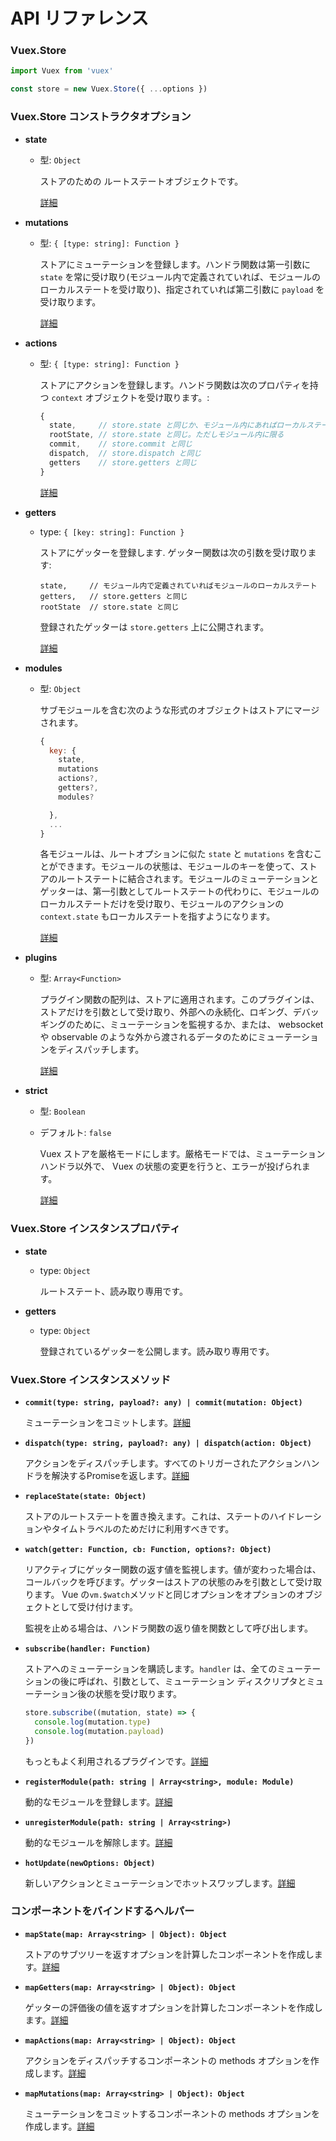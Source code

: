 # API リファレンス

### Vuex.Store

``` js
import Vuex from 'vuex'

const store = new Vuex.Store({ ...options })
  ```

### Vuex.Store コンストラクタオプション

- **state**

  - 型: `Object`

    ストアのための ルートステートオブジェクトです。

    [詳細](state.md)

- **mutations**

  - 型: `{ [type: string]: Function }`

    ストアにミューテーションを登録します。ハンドラ関数は第一引数に `state` を常に受け取り(モジュール内で定義されていれば、モジュールのローカルステートを受け取り)、指定されていれば第二引数に `payload` を受け取ります。

    [詳細](mutations.md)

- **actions**

  - 型: `{ [type: string]: Function }`

    ストアにアクションを登録します。ハンドラ関数は次のプロパティを持つ `context` オブジェクトを受け取ります。:

    ``` js
    {
      state,     // store.state と同じか、モジュール内にあればローカルステート
      rootState, // store.state と同じ。ただしモジュール内に限る
      commit,    // store.commit と同じ
      dispatch,  // store.dispatch と同じ
      getters    // store.getters と同じ
    }
    ```

    [詳細](actions.md)

- **getters**

  - type: `{ [key: string]: Function }`

    ストアにゲッターを登録します. ゲッター関数は次の引数を受け取ります:

    ```
    state,     // モジュール内で定義されていればモジュールのローカルステート
    getters,   // store.getters と同じ
    rootState  // store.state と同じ
    ```

    登録されたゲッターは `store.getters` 上に公開されます。

    [詳細](getters.md)

- **modules**

  - 型: `Object`

    サブモジュールを含む次のような形式のオブジェクトはストアにマージされます。

    ``` js
    {
      key: {
        state,
        mutations
        actions?,
        getters?,
        modules?
    
      },
      ...
    }
    ```

    各モジュールは、ルートオプションに似た `state` と `mutations` を含むことができます。モジュールの状態は、モジュールのキーを使って、ストアのルートステートに結合されます。モジュールのミューテーションとゲッターは、第一引数としてルートステートの代わりに、モジュールのローカルステートだけを受け取り、モジュールのアクションの `context.state` もローカルステートを指すようになります。

    [詳細](modules.md)

- **plugins**

  - 型: `Array<Function>`

    プラグイン関数の配列は、ストアに適用されます。このプラグインは、ストアだけを引数として受け取り、外部への永続化、ロギング、デバッギングのために、ミューテーションを監視するか、または、 websocket や observable のような外から渡されるデータのためにミューテーションをディスパッチします。

    [詳細](plugins.md)

- **strict**

  - 型: `Boolean`
  - デフォルト: `false`

    Vuex ストアを厳格モードにします。厳格モードでは、ミューテーションハンドラ以外で、 Vuex の状態の変更を行うと、エラーが投げられます。

    [詳細](strict.md)

### Vuex.Store インスタンスプロパティ

- **state**

  - type: `Object`

    ルートステート、読み取り専用です。

- **getters**

  - type: `Object`

    登録されているゲッターを公開します。読み取り専用です。

### Vuex.Store インスタンスメソッド

- **`commit(type: string, payload?: any) | commit(mutation: Object)`**

  ミューテーションをコミットします。[詳細](mutations.md)

- **`dispatch(type: string, payload?: any) | dispatch(action: Object)`**

  アクションをディスパッチします。すべてのトリガーされたアクションハンドラを解決するPromiseを返します。[詳細](actions.md)

- **`replaceState(state: Object)`**

  ストアのルートステートを置き換えます。これは、ステートのハイドレーションやタイムトラベルのためだけに利用すべきです。

- **`watch(getter: Function, cb: Function, options?: Object)`**

  リアクティブにゲッター関数の返す値を監視します。値が変わった場合は、コールバックを呼びます。ゲッターはストアの状態のみを引数として受け取ります。 Vue の`vm.$watch`メソッドと同じオプションをオプションのオブジェクトとして受け付けます。

  監視を止める場合は、ハンドラ関数の返り値を関数として呼び出します。

- **`subscribe(handler: Function)`**

  ストアへのミューテーションを購読します。`handler` は、全てのミューテーションの後に呼ばれ、引数として、ミューテーション ディスクリプタとミューテーション後の状態を受け取ります。

  ``` js
  store.subscribe((mutation, state) => {
    console.log(mutation.type)
    console.log(mutation.payload)
  })
  ```

  もっともよく利用されるプラグインです。[詳細](plugins.md)

- **`registerModule(path: string | Array<string>, module: Module)`**

  動的なモジュールを登録します。[詳細](modules.md#dynamic-module-registration)

- **`unregisterModule(path: string | Array<string>)`**

  動的なモジュールを解除します。[詳細](modules.md#dynamic-module-registration)

- **`hotUpdate(newOptions: Object)`**

  新しいアクションとミューテーションでホットスワップします。[詳細](hot-reload.md)

### コンポーネントをバインドするヘルパー

- **`mapState(map: Array<string> | Object): Object`**

  ストアのサブツリーを返すオプションを計算したコンポーネントを作成します。[詳細](state.md#the-mapstate-helper)

- **`mapGetters(map: Array<string> | Object): Object`**

  ゲッターの評価後の値を返すオプションを計算したコンポーネントを作成します。[詳細](getters.md#the-mapgetters-helper)

- **`mapActions(map: Array<string> | Object): Object`**

  アクションをディスパッチするコンポーネントの methods オプションを作成します。[詳細](actions.md#dispatching-actions-in-components)

- **`mapMutations(map: Array<string> | Object): Object`**

  ミューテーションをコミットするコンポーネントの methods オプションを作成します。[詳細](mutations.md#commiting-mutations-in-components)

